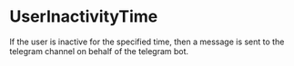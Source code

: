 # UserInactivityTime
If the user is inactive for the specified time, then a message is sent to the telegram channel on behalf of the telegram bot.
